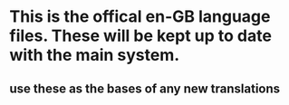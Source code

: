 # This is the offical en-GB language files. These will be kept up to date with the main system. 
## use these as the bases of any new translations
